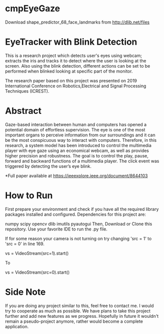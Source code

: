 # cmpEyeGaze
Download shape_predictor_68_face_landmarks from http://dlib.net/files

# EyeTracker with Blink Detection
This is a research project which detects user's eyes using webcam; extracts the iris and tracks it to detect where the user is looking at the screen. Also using the blink detection, different actions can be set to be performed when blinked looking at specific part of the monitor.

The research paper based on this project was presented on 2019 International Conference on Robotics,Electrical and Signal Processing Techniques (ICREST).

# Abstract
Gaze-based interaction between human and computers has opened a potential domain of effortless supervision. The eye is one of the most important organs to perceive information from our surroundings and it can be the most conspicuous way to interact with computers. Therefore, in this research, a system model has been introduced to control the multimedia player with eye gaze using an economical webcam, as well as provides higher precision and robustness. The goal is to control the play, pause, forward and backward functions of a multimedia player. The click event was triggered by detecting the user’s eye blink.

*Full paper available at https://ieeexplore.ieee.org/document/8644103

# How to Run
First prepare your environment and check if you have all the required library packages installed and configured. Dependencies for this project are:

numpy
scipy
opencv
dlib
imutils
pyautogui
Then, Download or Clone this repository. Use your favorite IDE to run the .py file.

If for some reason your camera is not turning on try changing 'src = 1' to 'src = 0' in line 169.

vs = VideoStream(src=1).start()

To

vs = VideoStream(src=0).start()

# Side Note
If you are doing any project similar to this, feel free to contact me. I would try to cooperate as much as possible. We have plans to take this project further and add new features as we progress. Hopefully in future it wouldn't remain a pseudo-project anymore, rather would become a complete application.
